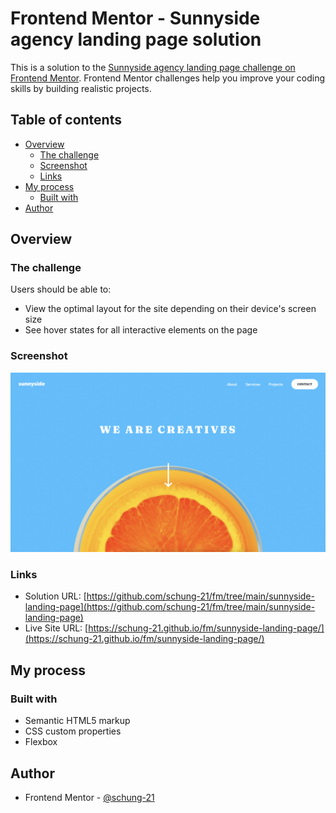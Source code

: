 # Frontend Mentor - Sunnyside agency landing page solution

This is a solution to the [Sunnyside agency landing page challenge on Frontend Mentor](https://www.frontendmentor.io/challenges/sunnyside-agency-landing-page-7yVs3B6ef). Frontend Mentor challenges help you improve your coding skills by building realistic projects.

## Table of contents

- [Overview](#overview)
  - [The challenge](#the-challenge)
  - [Screenshot](#screenshot)
  - [Links](#links)
- [My process](#my-process)
  - [Built with](#built-with)
- [Author](#author)

## Overview

### The challenge

Users should be able to:

- View the optimal layout for the site depending on their device's screen size
- See hover states for all interactive elements on the page

### Screenshot

![](./screenshot.png)

### Links

- Solution URL: [https://github.com/schung-21/fm/tree/main/sunnyside-landing-page](https://github.com/schung-21/fm/tree/main/sunnyside-landing-page)
- Live Site URL: [https://schung-21.github.io/fm/sunnyside-landing-page/](https://schung-21.github.io/fm/sunnyside-landing-page/)

## My process

### Built with

- Semantic HTML5 markup
- CSS custom properties
- Flexbox

## Author

- Frontend Mentor - [@schung-21](https://www.frontendmentor.io/profile/schung-21)